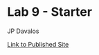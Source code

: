 # Lab 9 - Starter

JP Davalos

[Link to Published Site](https://jpdavalos423.github.io/Lab9_Starter/)
